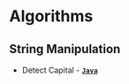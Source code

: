 # Algorithms

## String Manipulation

- Detect Capital - [**`Java`**](string_manipulation.DetectCapital)